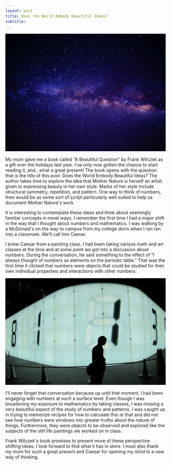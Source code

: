 ```yaml
---
layout: post
title: Does the World Embody Beautiful Ideas?
subtitle: 
---
```

<div style="text-align:center"><img src="../img/blog_images/beautiful_ideas/pics_from_stocksnap_io/DIKNMVOV9M.jpg"></div>

My mom gave me a book called “A Beautiful Question” by Frank Wilczek as a gift over the holidays last year. I’ve only now gotten the chance to start reading it, and…what a great present! The book opens with the question that is the title of this post: Does the World Embody Beautiful Ideas?  The author takes time to explore the idea that Mother Nature is herself an artist given to expressing beauty in her own style.  Marks of her style include structural symmetry, repetition, and pattern.  One way to think of numbers, then would be as some sort of script particularly well suited to help us document Mother Nature's work.

It is interesting to contemplate these ideas and think about seemingly familiar concepts in novel ways.  I remember the first time I had a major shift in the way that I thought about numbers and mathematics.  I was walking by a McDonald's on the way to campus from my college dorm when I ran ran into a classmate.  We’ll call him Caesar.

I knew Caesar from a painting class. I had been taking various math and art classes at the time and at some point we got into a discussion about numbers. During the conversation, he said something to the effect of “I always thought of numbers as elements on the periodic table.”  That was the first time it clicked that numbers were objects that could be studied for their own individual properties and interactions with other numbers. 

<div style="text-align:center"><img src="../img/blog_images/beautiful_ideas/pics_from_stocksnap_io/E13520154A.jpg"></div>

I’ll never forget that conversation because up until that moment, I had been engaging with numbers at such a surface level. Even though I was broadening my exposure to mathematics by taking classes, I was missing a very beautiful aspect of the study of numbers and patterns. I was caught up in trying to memorize recipes for how to calculate this or that and did not see how numbers were windows into greater truths about the nature of things.  Furthermore, they were objects to be observed and explored like the subjects of the still life paintings we worked on in class.

Frank Wilczek's book promises to present more of these perspective shifting ideas.  I look forward to find what it has in store.  I must also thank my mom for such a great present and Caesar for opening my mind to a new way of thinking.